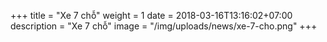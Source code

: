 +++
title = "Xe 7 chỗ"
weight =  1
date = 2018-03-16T13:16:02+07:00
description = "Xe 7 chỗ"
image = "/img/uploads/news/xe-7-cho.png"
+++

